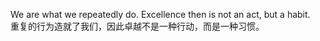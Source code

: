 We are what we repeatedly do. Excellence  then is not an act, but a habit.<br>
重复的行为造就了我们，因此卓越不是一种行动，而是一种习惯。
